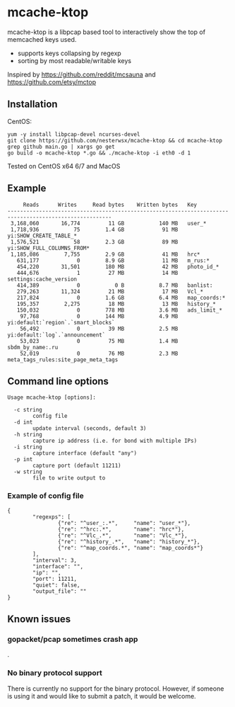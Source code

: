 

# mcache-ktop

mcache-ktop is a libpcap based tool to interactively show the top of memcached keys used.

 - supports keys collapsing by regexp
 - sorting by most readable/writable keys
 
Inspired by https://github.com/reddit/mcsauna and https://github.com/etsy/mctop

## Installation

CentOS: 
```
yum -y install libpcap-devel ncurses-devel
git clone https://github.com/nesterwsx/mcache-ktop && cd mcache-ktop
grep github main.go | xargs go get
go build -o mcache-ktop *.go && ./mcache-ktop -i eth0 -d 1 
```

Tested on CentOS x64 6/7 and MacOS 

## Example
```
     Reads      Writes     Read bytes    Written bytes   Key
-------------------------------------------------------------------------------------------------------
 3,168,060       16,774         11 GB           140 MB   user_*
 1,718,936           75        1.4 GB            91 MB   yi:SHOW_CREATE_TABLE_*
 1,576,521           58        2.3 GB            89 MB   yi:SHOW_FULL_COLUMNS_FROM*
 1,185,086        7,755        2.9 GB            41 MB   hrc*
   631,177            0        8.9 GB            11 MB   m_rus:*
   454,220       31,501        180 MB            42 MB   photo_id_*
   444,676            1         27 MB            14 MB   settings:cache_version
   414,389            0           0 B           8.7 MB   banlist:
   279,263       11,324         21 MB            17 MB   Vcl_*
   217,824            0        1.6 GB           6.4 MB   map_coords:*
   195,357        2,275         18 MB            13 MB   history_*
   150,032            0        778 MB           3.6 MB   ads_limit_*
    97,768            0        144 MB           4.9 MB   yi:default:`region`.`smart_blocks`
    56,492            0         39 MB           2.5 MB   yi:default:`log`.`announcement`
    53,023            0         75 MB           1.4 MB   sbdm_by_name:.ru
    52,019            0         76 MB           2.3 MB   meta_tags_rules:site_page_meta_tags
```      

## Command line options

```
Usage mcache-ktop [options]:

  -c string
        config file
  -d int
        update interval (seconds, default 3)
  -h string
        capture ip address (i.e. for bond with multiple IPs)
  -i string
        capture interface (default "any")
  -p int
        capture port (default 11211)
  -w string
        file to write output to
```

### Example of config file
```
{
        "regexps": [
                {"re": "^user_:.*",     "name": "user_*"},
                {"re": "^hrc:.*",       "name": "hrc*"},
                {"re": "^Vlc_.*",       "name": "Vlc_*"},
                {"re": "^history_.*",   "name": "history_*"},
                {"re": "^map_coords.*", "name": "map_coords*"}
        ],
        "interval": 3,
        "interface": "",
        "ip": "",
        "port": 11211,
        "quiet": false,
	    "output_file": ""
}
```
## Known issues

### gopacket/pcap sometimes crash app
.

### No binary protocol support
There is currently no support for the binary protocol. However, if someone is using it and would like to submit a patch, it would be welcome.

